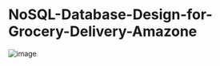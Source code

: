 # NoSQL-Database-Design-for-Grocery-Delivery-Amazone

![image](https://github.com/user-attachments/assets/8fc39d49-1648-41e9-9898-6d67c3ed6930)
